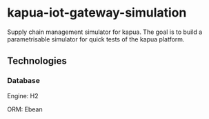 # kapua-iot-gateway-simulation
Supply chain management simulator for kapua. The goal is to build a parametrisable simulator for quick tests of the kapua platform.

## Technologies
### Database
Engine: H2

ORM: Ebean
